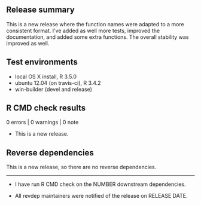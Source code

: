 ## Release summary
This is a new release where the function names were adapted to a more consistent format.
I've added as well more tests, improved the documentation, and added some extra functions.
The overall stability was improved as well.

## Test environments
* local OS X install, R 3.5.0
* ubuntu 12.04 (on travis-ci), R 3.4.2
* win-builder (devel and release)

## R CMD check results

0 errors | 0 warnings | 0 note

* This is a new release.

## Reverse dependencies

This is a new release, so there are no reverse dependencies.

---

* I have run R CMD check on the NUMBER downstream dependencies.

* All revdep maintainers were notified of the release on RELEASE DATE.
